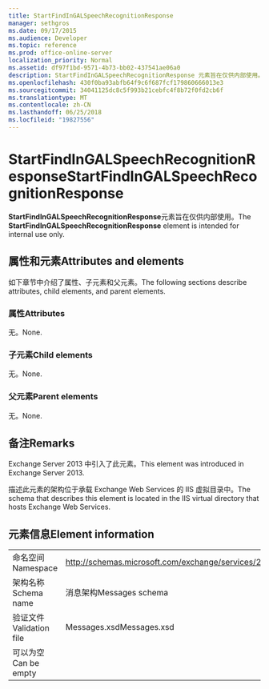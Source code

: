 ```yaml
---
title: StartFindInGALSpeechRecognitionResponse
manager: sethgros
ms.date: 09/17/2015
ms.audience: Developer
ms.topic: reference
ms.prod: office-online-server
localization_priority: Normal
ms.assetid: df97f1bd-9571-4b73-bb02-437541ae06a0
description: StartFindInGALSpeechRecognitionResponse 元素旨在仅供内部使用。
ms.openlocfilehash: 430f0ba93abfb64f9c6f687fcf179860666013e3
ms.sourcegitcommit: 34041125dc8c5f993b21cebfc4f8b72f0fd2cb6f
ms.translationtype: MT
ms.contentlocale: zh-CN
ms.lasthandoff: 06/25/2018
ms.locfileid: "19827556"
---
```

# <a name="startfindingalspeechrecognitionresponse"></a><span data-ttu-id="cb2ef-103">StartFindInGALSpeechRecognitionResponse</span><span class="sxs-lookup"><span data-stu-id="cb2ef-103">StartFindInGALSpeechRecognitionResponse</span></span>

<span data-ttu-id="cb2ef-104">**StartFindInGALSpeechRecognitionResponse**元素旨在仅供内部使用。</span><span class="sxs-lookup"><span data-stu-id="cb2ef-104">The **StartFindInGALSpeechRecognitionResponse** element is intended for internal use only.</span></span> 

## <a name="attributes-and-elements"></a><span data-ttu-id="cb2ef-105">属性和元素</span><span class="sxs-lookup"><span data-stu-id="cb2ef-105">Attributes and elements</span></span>

<span data-ttu-id="cb2ef-106">如下章节中介绍了属性、子元素和父元素。</span><span class="sxs-lookup"><span data-stu-id="cb2ef-106">The following sections describe attributes, child elements, and parent elements.</span></span>
  
### <a name="attributes"></a><span data-ttu-id="cb2ef-107">属性</span><span class="sxs-lookup"><span data-stu-id="cb2ef-107">Attributes</span></span>

<span data-ttu-id="cb2ef-108">无。</span><span class="sxs-lookup"><span data-stu-id="cb2ef-108">None.</span></span>
  
### <a name="child-elements"></a><span data-ttu-id="cb2ef-109">子元素</span><span class="sxs-lookup"><span data-stu-id="cb2ef-109">Child elements</span></span>

<span data-ttu-id="cb2ef-110">无。</span><span class="sxs-lookup"><span data-stu-id="cb2ef-110">None.</span></span>
  
### <a name="parent-elements"></a><span data-ttu-id="cb2ef-111">父元素</span><span class="sxs-lookup"><span data-stu-id="cb2ef-111">Parent elements</span></span>

<span data-ttu-id="cb2ef-112">无。</span><span class="sxs-lookup"><span data-stu-id="cb2ef-112">None.</span></span>
  
## <a name="remarks"></a><span data-ttu-id="cb2ef-113">备注</span><span class="sxs-lookup"><span data-stu-id="cb2ef-113">Remarks</span></span>

<span data-ttu-id="cb2ef-114">Exchange Server 2013 中引入了此元素。</span><span class="sxs-lookup"><span data-stu-id="cb2ef-114">This element was introduced in Exchange Server 2013.</span></span>
  
<span data-ttu-id="cb2ef-115">描述此元素的架构位于承载 Exchange Web Services 的 IIS 虚拟目录中。</span><span class="sxs-lookup"><span data-stu-id="cb2ef-115">The schema that describes this element is located in the IIS virtual directory that hosts Exchange Web Services.</span></span>
  
## <a name="element-information"></a><span data-ttu-id="cb2ef-116">元素信息</span><span class="sxs-lookup"><span data-stu-id="cb2ef-116">Element information</span></span>

|||
|:-----|:-----|
|<span data-ttu-id="cb2ef-117">命名空间</span><span class="sxs-lookup"><span data-stu-id="cb2ef-117">Namespace</span></span>  <br/> |http://schemas.microsoft.com/exchange/services/2006/messages  <br/> |
|<span data-ttu-id="cb2ef-118">架构名称</span><span class="sxs-lookup"><span data-stu-id="cb2ef-118">Schema name</span></span>  <br/> |<span data-ttu-id="cb2ef-119">消息架构</span><span class="sxs-lookup"><span data-stu-id="cb2ef-119">Messages schema</span></span>  <br/> |
|<span data-ttu-id="cb2ef-120">验证文件</span><span class="sxs-lookup"><span data-stu-id="cb2ef-120">Validation file</span></span>  <br/> |<span data-ttu-id="cb2ef-121">Messages.xsd</span><span class="sxs-lookup"><span data-stu-id="cb2ef-121">Messages.xsd</span></span>  <br/> |
|<span data-ttu-id="cb2ef-122">可以为空</span><span class="sxs-lookup"><span data-stu-id="cb2ef-122">Can be empty</span></span>  <br/> ||
   

